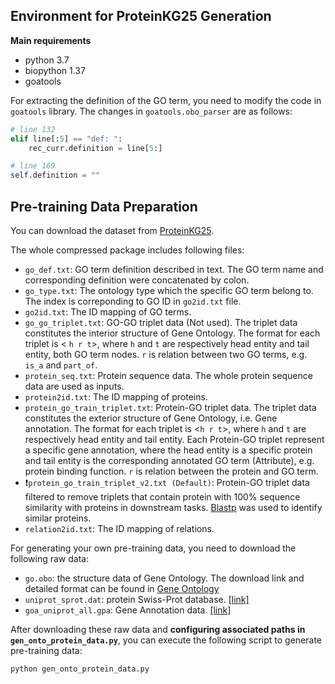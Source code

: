 ## Environment for ProteinKG25 Generation
**Main requirements**
- python 3.7
- biopython 1.37 
- goatools

For extracting the definition of the GO term, you need to modify the code in `goatools` library. The changes in `goatools.obo_parser` are as follows:

```python
# line 132
elif line[:5] == "def: ":
    rec_curr.definition = line[5:]

# line 169
self.definition = ""
```

## Pre-training Data Preparation

You can download the dataset from [ProteinKG25](https://zjunlp.github.io/project/ProteinKG25/).

The whole compressed package includes following files:

- `go_def.txt`: GO term definition described in text. The GO term name and corresponding definition were concatenated by colon.
- `go_type.txt`: The ontology type which the specific GO term belong to. The index is correponding to GO ID in `go2id.txt` file.
- `go2id.txt`: The ID mapping of GO terms.
- `go_go_triplet.txt`: GO-GO triplet data (Not used). The triplet data constitutes the interior structure of Gene Ontology. The format for each triplet is < `h r t`>, where `h` and `t` are respectively head entity and tail entity, both GO term nodes. `r` is relation between two GO terms, e.g. `is_a` and `part_of`.
- `protein_seq.txt`: Protein sequence data. The whole protein sequence data are used as inputs.
- `protein2id.txt`: The ID mapping of proteins.
- `protein_go_train_triplet.txt`: Protein-GO triplet data. The triplet data constitutes the exterior structure of Gene Ontology, i.e. Gene annotation. The format for each triplet is <`h r t`>, where `h` and `t` are respectively head entity and tail entity. Each Protein-GO triplet represent a specific gene annotation, where the head entity is a specific protein and tail entity is the corresponding annotated GO term (Attribute), e.g. protein binding function. `r` is relation between the protein and GO term.
- ❗`protein_go_train_triplet_v2.txt (Default)`: Protein-GO triplet data filtered to remove triplets that contain protein with 100% sequence similarity with proteins in downstream tasks. [Blastp](https://blast.ncbi.nlm.nih.gov/blast/Blast.cgi) was used to identify similar proteins.
- `relation2id.txt`:  The ID mapping of relations.

For generating your own pre-training data, you need to download the following raw data:

- `go.obo`: the structure data of Gene Ontology. The download link and detailed format can be found in [Gene Ontology](http://geneontology.org/docs/download-ontology/)
- `uniprot_sprot.dat`: protein Swiss-Prot database. [[link]](https://www.uniprot.org/downloads)
- `goa_uniprot_all.gpa`: Gene Annotation data. [[link]](https://ftp.ebi.ac.uk/pub/databases/GO/goa/old/UNIPROT/)

After downloading these raw data and **configuring associated paths in `gen_onto_protein_data.py`**, you can execute the following script to generate pre-training data:

```bash
python gen_onto_protein_data.py
```
